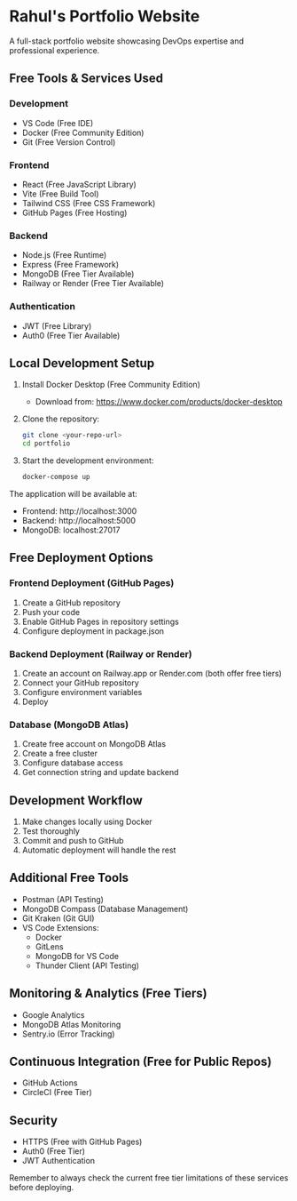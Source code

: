 # Rahul's Portfolio Website

A full-stack portfolio website showcasing DevOps expertise and professional experience.

## Free Tools & Services Used

### Development
- VS Code (Free IDE)
- Docker (Free Community Edition)
- Git (Free Version Control)

### Frontend
- React (Free JavaScript Library)
- Vite (Free Build Tool)
- Tailwind CSS (Free CSS Framework)
- GitHub Pages (Free Hosting)

### Backend
- Node.js (Free Runtime)
- Express (Free Framework)
- MongoDB (Free Tier Available)
- Railway or Render (Free Tier Available)

### Authentication
- JWT (Free Library)
- Auth0 (Free Tier Available)

## Local Development Setup

1. Install Docker Desktop (Free Community Edition)
   - Download from: https://www.docker.com/products/docker-desktop

2. Clone the repository:
   ```bash
   git clone <your-repo-url>
   cd portfolio
   ```

3. Start the development environment:
   ```bash
   docker-compose up
   ```

The application will be available at:
- Frontend: http://localhost:3000
- Backend: http://localhost:5000
- MongoDB: localhost:27017

## Free Deployment Options

### Frontend Deployment (GitHub Pages)
1. Create a GitHub repository
2. Push your code
3. Enable GitHub Pages in repository settings
4. Configure deployment in package.json

### Backend Deployment (Railway or Render)
1. Create an account on Railway.app or Render.com (both offer free tiers)
2. Connect your GitHub repository
3. Configure environment variables
4. Deploy

### Database (MongoDB Atlas)
1. Create free account on MongoDB Atlas
2. Create a free cluster
3. Configure database access
4. Get connection string and update backend

## Development Workflow

1. Make changes locally using Docker
2. Test thoroughly
3. Commit and push to GitHub
4. Automatic deployment will handle the rest

## Additional Free Tools

- Postman (API Testing)
- MongoDB Compass (Database Management)
- Git Kraken (Git GUI)
- VS Code Extensions:
  - Docker
  - GitLens
  - MongoDB for VS Code
  - Thunder Client (API Testing)

## Monitoring & Analytics (Free Tiers)
- Google Analytics
- MongoDB Atlas Monitoring
- Sentry.io (Error Tracking)

## Continuous Integration (Free for Public Repos)
- GitHub Actions
- CircleCI (Free Tier)

## Security
- HTTPS (Free with GitHub Pages)
- Auth0 (Free Tier)
- JWT Authentication

Remember to always check the current free tier limitations of these services before deploying.